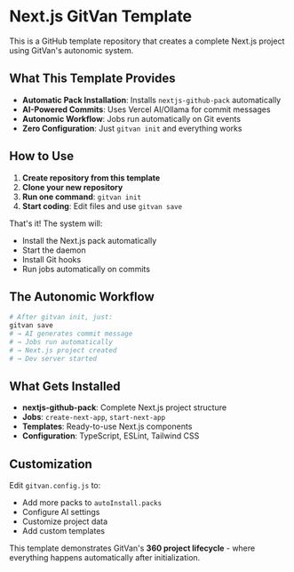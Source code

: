 # Next.js GitVan Template

This is a GitHub template repository that creates a complete Next.js project using GitVan's autonomic system.

## What This Template Provides

- **Automatic Pack Installation**: Installs `nextjs-github-pack` automatically
- **AI-Powered Commits**: Uses Vercel AI/Ollama for commit messages
- **Autonomic Workflow**: Jobs run automatically on Git events
- **Zero Configuration**: Just `gitvan init` and everything works

## How to Use

1. **Create repository from this template**
2. **Clone your new repository**
3. **Run one command**: `gitvan init`
4. **Start coding**: Edit files and use `gitvan save`

That's it! The system will:
- Install the Next.js pack automatically
- Start the daemon
- Install Git hooks
- Run jobs automatically on commits

## The Autonomic Workflow

```bash
# After gitvan init, just:
gitvan save
# → AI generates commit message
# → Jobs run automatically
# → Next.js project created
# → Dev server started
```

## What Gets Installed

- **nextjs-github-pack**: Complete Next.js project structure
- **Jobs**: `create-next-app`, `start-next-app`
- **Templates**: Ready-to-use Next.js components
- **Configuration**: TypeScript, ESLint, Tailwind CSS

## Customization

Edit `gitvan.config.js` to:
- Add more packs to `autoInstall.packs`
- Configure AI settings
- Customize project data
- Add custom templates

This template demonstrates GitVan's **360 project lifecycle** - where everything happens automatically after initialization.
